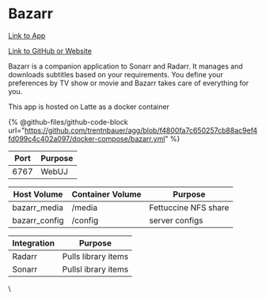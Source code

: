 # Bazarr

[Link to App](https://media.lattemedia.tv/bazarr)

[Link to GitHub or Website](https://www.bazarr.media/)

Bazarr is a companion application to Sonarr and Radarr. It manages and downloads subtitles based on your requirements. You define your preferences by TV show or movie and Bazarr takes care of everything for you.

This app is hosted on Latte as a docker container

{% @github-files/github-code-block url="https://github.com/trentnbauer/agg/blob/f4800fa7c650257cb88ac9ef4fd099c4c402a097/docker-compose/bazarr.yml" %}

| Port | Purpose |
| ---- | ------- |
| 6767 | WebUJ   |

| Host Volume    | Container Volume | Purpose              |
| -------------- | ---------------- | -------------------- |
| bazarr\_media  | /media           | Fettuccine NFS share |
| bazarr\_config | /config          | server configs       |

| Integration | Purpose             |
| ----------- | ------------------- |
| Radarr      | Pulls library items |
| Sonarr      | Pullsl ibrary items |

\

